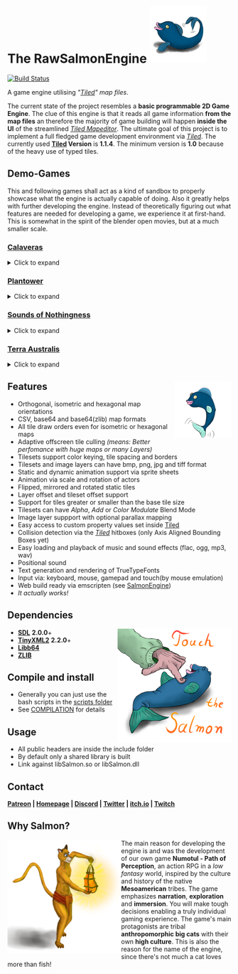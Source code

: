 # The RawSalmonEngine ![Salmon Logo](/icons/RawSalmonLogo_Ver2_128px.png)
[![Build Status](https://travis-ci.org/AgoutiGames/RawSalmonEngine.svg?branch=master)](https://travis-ci.org/AgoutiGames/RawSalmonEngine)

A game engine utilising *"[Tiled](http://www.mapeditor.org)" map files*.

The current state of  the project resembles a **basic programmable 2D Game Engine**. The clue of this engine is that it reads all game information **from the map files** an therefore the majority of game building will happen **inside the UI** of the streamlined *[Tiled Mapeditor](http://www.mapeditor.org)*. The ultimate goal of this project is to implement a full fledged game development environment via *[Tiled](http://www.mapeditor.org)*. The currently used **[Tiled](http://www.mapeditor.org) Version** is **1.1.4**. The minimum version is **1.0** because of the heavy use of typed tiles.
## Demo-Games
This and following games shall act as a kind of sandbox to properly showcase what the engine is actually capable of doing. Also it greatly helps with further developing the engine. Instead of theoretically figuring out what features are needed for developing a game, we experience it at first-hand. This is somewhat in the spirit of the blender open movies, but at a much smaller scale.
 
### [Calaveras](https://github.com/AgoutiGames/Calaveras)
<details><summary>Click to expand</summary>
<p></p>
 
**Calaveras** originated as an university assignment and is planned to be a smartphone "drag and release" platformer.
<p></p>
 
![Calaveras](https://github.com/AgoutiGames/Calaveras/blob/master/readme/Calaveras.gif?raw=true)

</details>

### [Plantower](https://github.com/AgoutiGames/GameOff-2019-Plantower)
<details><summary>Click to expand</summary>
<p></p>
 
**Plantower** is a tower-defense action-adventure crossover made for the Github GameOff 2019, but it wasn't finished in time.
<p></p>
 
![Plantower](https://github.com/AgoutiGames/GameOff-2019-Plantower/blob/master/readme/plantower.gif?raw=true)
 
</details>

### [Sounds of Nothingness](https://github.com/AgoutiGames/ld-45-start-with-nothing)
<details><summary>Click to expand</summary>
<p></p>
 
**Sounds of Nothingness** is a horror themed platformer made for the Ludum Dare 45.
<p></p>

![Sounds of Nothingness](https://github.com/AgoutiGames/ld-45-start-with-nothing/blob/master/readme/nothingness.gif?raw=true)

</details>

### [Terra Australis](https://github.com/AgoutiGames/TerraAustralis)
<details><summary>Click to expand</summary>
<p></p>
 
**Terra Australis** is the first game being developed with the RawSalmonEngine. It's a platformer about one of the last thylacines of Australia searching for his fellow marsupials.
<p></p>
 
![Terra Australis](https://github.com/AgoutiGames/TerraAustralis/blob/master/essentials/showcase/gameplay.gif?raw=true)

</details>

## Features <img align="right" src="/icons/RawSalmonLogo_Ver1_128px.png">
* Orthogonal, isometric and hexagonal map orientations
* CSV, base64 and base64(zlib) map formats
* All tile draw orders even for isometric or hexagonal maps
* Adaptive offscreen tile culling *(means: Better perfomance with huge maps or many Layers)*
* Tilesets support color keying, tile spacing and borders
* Tilesets and image layers can have bmp, png, jpg and tiff format
* Static and dynamic animation support via sprite sheets
* Animation via scale and rotation of actors
* Flipped, mirrored and rotated static tiles
* Layer offset and tileset offset support
* Support for tiles greater or smaller than the base tile size
* Tilesets can have *Alpha*, *Add* or *Color Modulate* Blend Mode
* Image layer suppport with optional parallax mapping
* Easy access to custom property values set inside [Tiled](http://www.mapeditor.org)
* Collision detection via the *[Tiled](http://www.mapeditor.org)* hitboxes (only Axis Aligned Bounding Boxes yet)
* Easy loading and playback of music and sound effects (flac, ogg, mp3, wav)
* Positional sound
* Text generation and rendering of TrueTypeFonts
* Input via: keyboard, mouse, gamepad and touch(by mouse emulation)
* Web build ready via emscripten (see [SalmonEngine](https://github.com/AgoutiGames/SalmonEngine))
* *It actually works!*
## Dependencies
<img align="right" src="/icons/TouchIt.png">

* **[SDL](http://www.libsdl.org/)** **2.0.0**+
* **[TinyXML2](https://github.com/leethomason/tinyxml2)** **2.2.0**+
* **[Libb64](https://sourceforge.net/projects/libb64/)**
* **[ZLIB](https://zlib.net)**
## Compile and install
* Generally you can just use the bash scripts in the [scripts folder](/scripts)
* See [COMPILATION](/COMPILATION) for details
## Usage
* All public headers are inside the include folder
* By default only a shared library is built
* Link against libSalmon.so or libSalmon.dll
## Contact
**[Patreon](https://www.patreon.com/agoutigames) | [Homepage](https://agouti.games) | [Discord](https://discord.gg/thAaD9e) | [Twitter](https://twitter.com/agoutigames) | [itch.io](https://agoutigames.itch.io/) | [Twitch](https://www.twitch.tv/agouti_games)**
## Why Salmon?
<img align="left" src="/icons/lantern_cat.png">

The main reason for developing the engine is and was the development of our own game **Numotul - Path of Perception**, an action RPG in a *low fantasy* world, inspired by the culture and history of the native **Mesoamerican** tribes. The game emphasizes **narration**, **exploration** and **immersion**. You will make tough decisions enabling a truly individual gaming experience. The game's main protagonists are tribal **anthropomorphic big cats** with their own **high culture**. This is also the reason for the name of the engine, since there's not much a cat loves more than fish!
